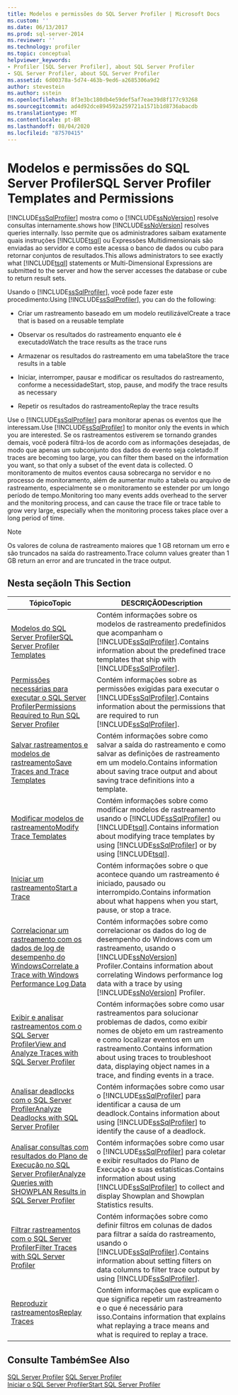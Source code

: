 ```yaml
---
title: Modelos e permissões do SQL Server Profiler | Microsoft Docs
ms.custom: ''
ms.date: 06/13/2017
ms.prod: sql-server-2014
ms.reviewer: ''
ms.technology: profiler
ms.topic: conceptual
helpviewer_keywords:
- Profiler [SQL Server Profiler], about SQL Server Profiler
- SQL Server Profiler, about SQL Server Profiler
ms.assetid: 6d00378a-5d74-463b-9ed6-a2685306a9d2
author: stevestein
ms.author: sstein
ms.openlocfilehash: 8f3e3bc180db4e59def5af7eae39d8f177c93268
ms.sourcegitcommit: ad4d92dce894592a259721a1571b1d8736abacdb
ms.translationtype: MT
ms.contentlocale: pt-BR
ms.lasthandoff: 08/04/2020
ms.locfileid: "87570415"
---
```

# <a name="sql-server-profiler-templates-and-permissions"></a><span data-ttu-id="9b3e4-102">Modelos e permissões do SQL Server Profiler</span><span class="sxs-lookup"><span data-stu-id="9b3e4-102">SQL Server Profiler Templates and Permissions</span></span>
  [!INCLUDE[ssSqlProfiler](../../includes/sssqlprofiler-md.md)] <span data-ttu-id="9b3e4-103">mostra como o [!INCLUDE[ssNoVersion](../../includes/ssnoversion-md.md)] resolve consultas internamente.</span><span class="sxs-lookup"><span data-stu-id="9b3e4-103">shows how [!INCLUDE[ssNoVersion](../../includes/ssnoversion-md.md)] resolves queries internally.</span></span> <span data-ttu-id="9b3e4-104">Isso permite que os administradores saibam exatamente quais instruções [!INCLUDE[tsql](../../includes/tsql-md.md)] ou Expressões Multidimensionais são enviadas ao servidor e como este acessa o banco de dados ou cubo para retornar conjuntos de resultados.</span><span class="sxs-lookup"><span data-stu-id="9b3e4-104">This allows administrators to see exactly what [!INCLUDE[tsql](../../includes/tsql-md.md)] statements or Multi-Dimensional Expressions are submitted to the server and how the server accesses the database or cube to return result sets.</span></span>  
  
 <span data-ttu-id="9b3e4-105">Usando o [!INCLUDE[ssSqlProfiler](../../includes/sssqlprofiler-md.md)], você pode fazer este procedimento:</span><span class="sxs-lookup"><span data-stu-id="9b3e4-105">Using [!INCLUDE[ssSqlProfiler](../../includes/sssqlprofiler-md.md)], you can do the following:</span></span>  
  
-   <span data-ttu-id="9b3e4-106">Criar um rastreamento baseado em um modelo reutilizável</span><span class="sxs-lookup"><span data-stu-id="9b3e4-106">Create a trace that is based on a reusable template</span></span>  
  
-   <span data-ttu-id="9b3e4-107">Observar os resultados do rastreamento enquanto ele é executado</span><span class="sxs-lookup"><span data-stu-id="9b3e4-107">Watch the trace results as the trace runs</span></span>  
  
-   <span data-ttu-id="9b3e4-108">Armazenar os resultados do rastreamento em uma tabela</span><span class="sxs-lookup"><span data-stu-id="9b3e4-108">Store the trace results in a table</span></span>  
  
-   <span data-ttu-id="9b3e4-109">Iniciar, interromper, pausar e modificar os resultados do rastreamento, conforme a necessidade</span><span class="sxs-lookup"><span data-stu-id="9b3e4-109">Start, stop, pause, and modify the trace results as necessary</span></span>  
  
-   <span data-ttu-id="9b3e4-110">Repetir os resultados do rastreamento</span><span class="sxs-lookup"><span data-stu-id="9b3e4-110">Replay the trace results</span></span>  
  
 <span data-ttu-id="9b3e4-111">Use o [!INCLUDE[ssSqlProfiler](../../includes/sssqlprofiler-md.md)] para monitorar apenas os eventos que lhe interessam.</span><span class="sxs-lookup"><span data-stu-id="9b3e4-111">Use [!INCLUDE[ssSqlProfiler](../../includes/sssqlprofiler-md.md)] to monitor only the events in which you are interested.</span></span> <span data-ttu-id="9b3e4-112">Se os rastreamentos estiverem se tornando grandes demais, você poderá filtrá-los de acordo com as informações desejadas, de modo que apenas um subconjunto dos dados do evento seja coletado.</span><span class="sxs-lookup"><span data-stu-id="9b3e4-112">If traces are becoming too large, you can filter them based on the information you want, so that only a subset of the event data is collected.</span></span> <span data-ttu-id="9b3e4-113">O monitoramento de muitos eventos causa sobrecarga no servidor e no processo de monitoramento, além de aumentar muito a tabela ou arquivo de rastreamento, especialmente se o monitoramento se estender por um longo período de tempo.</span><span class="sxs-lookup"><span data-stu-id="9b3e4-113">Monitoring too many events adds overhead to the server and the monitoring process, and can cause the trace file or trace table to grow very large, especially when the monitoring process takes place over a long period of time.</span></span>  
  
> [!NOTE]  
>  <span data-ttu-id="9b3e4-114">Os valores de coluna de rastreamento maiores que 1 GB retornam um erro e são truncados na saída do rastreamento.</span><span class="sxs-lookup"><span data-stu-id="9b3e4-114">Trace column values greater than 1 GB return an error and are truncated in the trace output.</span></span>  
  
## <a name="in-this-section"></a><span data-ttu-id="9b3e4-115">Nesta seção</span><span class="sxs-lookup"><span data-stu-id="9b3e4-115">In This Section</span></span>  
  
|<span data-ttu-id="9b3e4-116">Tópico</span><span class="sxs-lookup"><span data-stu-id="9b3e4-116">Topic</span></span>|<span data-ttu-id="9b3e4-117">DESCRIÇÃO</span><span class="sxs-lookup"><span data-stu-id="9b3e4-117">Description</span></span>|  
|-----------|-----------------|  
|[<span data-ttu-id="9b3e4-118">Modelos do SQL Server Profiler</span><span class="sxs-lookup"><span data-stu-id="9b3e4-118">SQL Server Profiler Templates</span></span>](sql-server-profiler-templates.md)|<span data-ttu-id="9b3e4-119">Contém informações sobre os modelos de rastreamento predefinidos que acompanham o [!INCLUDE[ssSqlProfiler](../../includes/sssqlprofiler-md.md)].</span><span class="sxs-lookup"><span data-stu-id="9b3e4-119">Contains information about the predefined trace templates that ship with [!INCLUDE[ssSqlProfiler](../../includes/sssqlprofiler-md.md)].</span></span>|  
|[<span data-ttu-id="9b3e4-120">Permissões necessárias para executar o SQL Server Profiler</span><span class="sxs-lookup"><span data-stu-id="9b3e4-120">Permissions Required to Run SQL Server Profiler</span></span>](permissions-required-to-run-sql-server-profiler.md)|<span data-ttu-id="9b3e4-121">Contém informações sobre as permissões exigidas para executar o [!INCLUDE[ssSqlProfiler](../../includes/sssqlprofiler-md.md)].</span><span class="sxs-lookup"><span data-stu-id="9b3e4-121">Contains information about the permissions that are required to run [!INCLUDE[ssSqlProfiler](../../includes/sssqlprofiler-md.md)].</span></span>|  
|[<span data-ttu-id="9b3e4-122">Salvar rastreamentos e modelos de rastreamento</span><span class="sxs-lookup"><span data-stu-id="9b3e4-122">Save Traces and Trace Templates</span></span>](save-traces-and-trace-templates.md)|<span data-ttu-id="9b3e4-123">Contém informações sobre como salvar a saída do rastreamento e como salvar as definições de rastreamento em um modelo.</span><span class="sxs-lookup"><span data-stu-id="9b3e4-123">Contains information about saving trace output and about saving trace definitions into a template.</span></span>|  
|[<span data-ttu-id="9b3e4-124">Modificar modelos de rastreamento</span><span class="sxs-lookup"><span data-stu-id="9b3e4-124">Modify Trace Templates</span></span>](modify-trace-templates.md)|<span data-ttu-id="9b3e4-125">Contém informações sobre como modificar modelos de rastreamento usando o [!INCLUDE[ssSqlProfiler](../../includes/sssqlprofiler-md.md)] ou [!INCLUDE[tsql](../../includes/tsql-md.md)].</span><span class="sxs-lookup"><span data-stu-id="9b3e4-125">Contains information about modifying trace templates by using [!INCLUDE[ssSqlProfiler](../../includes/sssqlprofiler-md.md)] or by using [!INCLUDE[tsql](../../includes/tsql-md.md)].</span></span>|  
|[<span data-ttu-id="9b3e4-126">Iniciar um rastreamento</span><span class="sxs-lookup"><span data-stu-id="9b3e4-126">Start a Trace</span></span>](start-a-trace.md)|<span data-ttu-id="9b3e4-127">Contém informações sobre o que acontece quando um rastreamento é iniciado, pausado ou interrompido.</span><span class="sxs-lookup"><span data-stu-id="9b3e4-127">Contains information about what happens when you start, pause, or stop a trace.</span></span>|  
|[<span data-ttu-id="9b3e4-128">Correlacionar um rastreamento com os dados de log de desempenho do Windows</span><span class="sxs-lookup"><span data-stu-id="9b3e4-128">Correlate a Trace with Windows Performance Log Data</span></span>](correlate-a-trace-with-windows-performance-log-data.md)|<span data-ttu-id="9b3e4-129">Contém informações sobre como correlacionar os dados do log de desempenho do Windows com um rastreamento, usando o [!INCLUDE[ssNoVersion](../../includes/ssnoversion-md.md)] Profiler.</span><span class="sxs-lookup"><span data-stu-id="9b3e4-129">Contains information about correlating Windows performance log data with a trace by using [!INCLUDE[ssNoVersion](../../includes/ssnoversion-md.md)] Profiler.</span></span>|  
|[<span data-ttu-id="9b3e4-130">Exibir e analisar rastreamentos com o SQL Server Profiler</span><span class="sxs-lookup"><span data-stu-id="9b3e4-130">View and Analyze Traces with SQL Server Profiler</span></span>](view-and-analyze-traces-with-sql-server-profiler.md)|<span data-ttu-id="9b3e4-131">Contém informações sobre como usar rastreamentos para solucionar problemas de dados, como exibir nomes de objeto em um rastreamento e como localizar eventos em um rastreamento.</span><span class="sxs-lookup"><span data-stu-id="9b3e4-131">Contains information about using traces to troubleshoot data, displaying object names in a trace, and finding events in a trace.</span></span>|  
|[<span data-ttu-id="9b3e4-132">Analisar deadlocks com o SQL Server Profiler</span><span class="sxs-lookup"><span data-stu-id="9b3e4-132">Analyze Deadlocks with SQL Server Profiler</span></span>](analyze-deadlocks-with-sql-server-profiler.md)|<span data-ttu-id="9b3e4-133">Contém informações sobre como usar o [!INCLUDE[ssSqlProfiler](../../includes/sssqlprofiler-md.md)] para identificar a causa de um deadlock.</span><span class="sxs-lookup"><span data-stu-id="9b3e4-133">Contains information about using [!INCLUDE[ssSqlProfiler](../../includes/sssqlprofiler-md.md)] to identify the cause of a deadlock.</span></span>|  
|[<span data-ttu-id="9b3e4-134">Analisar consultas com resultados do Plano de Execução no SQL Server Profiler</span><span class="sxs-lookup"><span data-stu-id="9b3e4-134">Analyze Queries with SHOWPLAN Results in SQL Server Profiler</span></span>](analyze-queries-with-showplan-results-in-sql-server-profiler.md)|<span data-ttu-id="9b3e4-135">Contém informações sobre como usar o [!INCLUDE[ssSqlProfiler](../../includes/sssqlprofiler-md.md)] para coletar e exibir resultados do Plano de Execução e suas estatísticas.</span><span class="sxs-lookup"><span data-stu-id="9b3e4-135">Contains information about using [!INCLUDE[ssSqlProfiler](../../includes/sssqlprofiler-md.md)] to collect and display Showplan and Showplan Statistics results.</span></span>|  
|[<span data-ttu-id="9b3e4-136">Filtrar rastreamentos com o SQL Server Profiler</span><span class="sxs-lookup"><span data-stu-id="9b3e4-136">Filter Traces with SQL Server Profiler</span></span>](filter-traces-with-sql-server-profiler.md)|<span data-ttu-id="9b3e4-137">Contém informações sobre como definir filtros em colunas de dados para filtrar a saída do rastreamento, usando o [!INCLUDE[ssSqlProfiler](../../includes/sssqlprofiler-md.md)].</span><span class="sxs-lookup"><span data-stu-id="9b3e4-137">Contains information about setting filters on data columns to filter trace output by using [!INCLUDE[ssSqlProfiler](../../includes/sssqlprofiler-md.md)].</span></span>|  
|[<span data-ttu-id="9b3e4-138">Reproduzir rastreamentos</span><span class="sxs-lookup"><span data-stu-id="9b3e4-138">Replay Traces</span></span>](replay-traces.md)|<span data-ttu-id="9b3e4-139">Contém informações que explicam o que significa repetir um rastreamento e o que é necessário para isso.</span><span class="sxs-lookup"><span data-stu-id="9b3e4-139">Contains information that explains what replaying a trace means and what is required to replay a trace.</span></span>|  
  
## <a name="see-also"></a><span data-ttu-id="9b3e4-140">Consulte Também</span><span class="sxs-lookup"><span data-stu-id="9b3e4-140">See Also</span></span>  
 <span data-ttu-id="9b3e4-141">[SQL Server Profiler](sql-server-profiler.md) </span><span class="sxs-lookup"><span data-stu-id="9b3e4-141">[SQL Server Profiler](sql-server-profiler.md) </span></span>  
 [<span data-ttu-id="9b3e4-142">Iniciar o SQL Server Profiler</span><span class="sxs-lookup"><span data-stu-id="9b3e4-142">Start SQL Server Profiler</span></span>](start-sql-server-profiler.md)  
  
  
